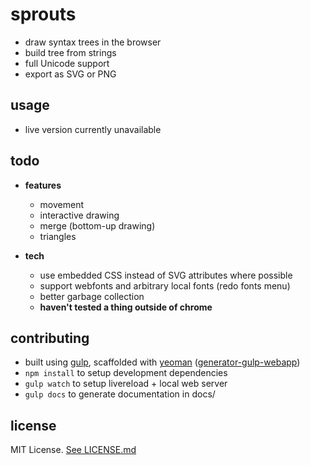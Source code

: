 # sprouts

 - draw syntax trees in the browser
 - build tree from strings
 - full Unicode support
 - export as SVG or PNG


usage
-----
 - live version currently unavailable


todo
----
 - **features**
 	- movement
 	- interactive drawing
 	- merge (bottom-up drawing)
 	- triangles

 - **tech**
 	- use embedded CSS instead of SVG attributes where possible
 	- support webfonts and arbitrary local fonts (redo fonts menu)
 	- better garbage collection
 	- **haven't tested a thing outside of chrome**


contributing
------------
 - built using [gulp](http://gulpjs.com), scaffolded with [yeoman](http://yeoman.io) ([generator-gulp-webapp](https://github.com/yeoman/generator-gulp-webapp))
 - `npm install` to setup development dependencies
 - `gulp watch` to setup livereload + local web server
 - `gulp docs` to generate documentation in docs/


license
-------
MIT License. [See LICENSE.md](LICENSE.md)